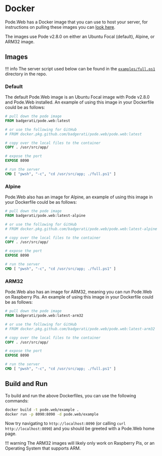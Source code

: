 # Docker

Pode.Web has a Docker image that you can use to host your server, for instructions on pulling these images you can [look here](../../Getting-Started/Installation).

The images use Pode v2.8.0 on either an Ubuntu Focal (default), Alpine, or ARM32 image.

## Images

!!! info
    The server script used below can be found in the [`examples/full.ps1`](https://github.com/Badgerati/Pode.Web/blob/develop/examples/full.ps1) directory in the repo.

### Default

The default Pode.Web image is an Ubuntu Focal image with Pode v2.8.0 and Pode.Web installed. An example of using this image in your Dockerfile could be as follows:

```dockerfile
# pull down the pode image
FROM badgerati/pode.web:latest

# or use the following for GitHub
# FROM docker.pkg.github.com/badgerati/pode.web/pode.web:latest

# copy over the local files to the container
COPY . /usr/src/app/

# expose the port
EXPOSE 8090

# run the server
CMD [ "pwsh", "-c", "cd /usr/src/app; ./full.ps1" ]
```

### Alpine

Pode.Web also has an image for Alpine, an example of using this image in your Dockerfile could be as follows:

```dockerfile
# pull down the pode image
FROM badgerati/pode.web:latest-alpine

# or use the following for GitHub
# FROM docker.pkg.github.com/badgerati/pode.web/pode.web:latest-alpine

# copy over the local files to the container
COPY . /usr/src/app/

# expose the port
EXPOSE 8090

# run the server
CMD [ "pwsh", "-c", "cd /usr/src/app; ./full.ps1" ]
```

### ARM32

Pode.Web also has an image for ARM32, meaning you can run Pode.Web on Raspberry Pis. An example of using this image in your Dockerfile could be as follows:

```dockerfile
# pull down the pode image
FROM badgerati/pode.web:latest-arm32

# or use the following for GitHub
# FROM docker.pkg.github.com/badgerati/pode.web/pode.web:latest-arm32

# copy over the local files to the container
COPY . /usr/src/app/

# expose the port
EXPOSE 8090

# run the server
CMD [ "pwsh", "-c", "cd /usr/src/app; ./full.ps1" ]
```

## Build and Run

To build and run the above Dockerfiles, you can use the following commands:

```bash
docker build -t pode.web/example .
docker run -p 8090:8090 -d pode.web/example
```

Now try navigating to `http://localhost:8090` (or calling `curl http://localhost:8090`) and you should be greeted with a Pode.Web home page.

!!! warning
    The ARM32 images will likely only work on Raspberry Pis, or an Operating System that supports ARM.
